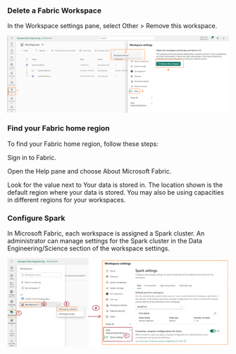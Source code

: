 ### Delete a Fabric Workspace

In the Workspace settings pane, select Other > Remove this workspace.

![alt text](image-11.png)


### Find your Fabric home region

To find your Fabric home region, follow these steps:

Sign in to Fabric.

Open the Help pane and choose About Microsoft Fabric.


Look for the value next to Your data is stored in. The location shown is the default region where your data is stored. You may also be using capacities in different regions for your workspaces.

### Configure Spark

In Microsoft Fabric, each workspace is assigned a Spark cluster. An administrator can manage settings for the Spark cluster in the Data Engineering/Science section of the workspace settings.

![alt text](image-19.png)